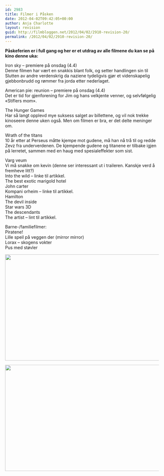 ```yaml
---
id: 2983
title: Filmer i Påsken
date: 2012-04-02T09:42:05+00:00
author: Anja Charlotte
layout: revision
guid: http://filmbloggen.net/2012/04/02/2910-revision-20/
permalink: /2012/04/02/2910-revision-20/
---
```

**Påskeferien er i full gang og her er et utdrag av alle filmene du kan se på kino denne uka:** 

Iron sky &#8211; premiere på onsdag (4.4)  
Denne filmen har vært en snakkis blant folk, og setter handlingen sin til Slutten av andre verdenskrig da naziene tydeligvis gjør et videnskapelig gjebbonbrudd og rømmer fra jorda etter nederlaget.

American pie: reunion &#8211; premiere på onsdag (4.4)  
Det er tid for gjenforening for Jim og hans velkjente venner, og selvfølgelig &laquo;Stiflers mom&raquo;.

The Hunger Games  
Har så langt opplevd mye suksess salget av billettene, og vil nok trekke kinoseere denne uken også. Men om filmen er bra, er det delte meninger om. 

Wrath of the titans  
10 år etter at Perseus måtte kjempe mot gudene, må han nå trå til og redde Zevz fra underverdenen. De kjempende gudene og titanene er tilbake igjen på lerretet, sammen med en haug med spesialeffekter som sist.

Varg veum  
Vi må snakke om kevin (denne ser interessant ut i traileren. Kanskje verd å fremheve litt?)  
Into the wild &#8211; linke til artikkel.  
The best exotic marigold hotel  
John carter  
Kompani orheim &#8211; linke til artikkel.  
Hamilton  
The devil inside  
Star wars 3D  
The descendants  
The artist &#8211; lint til artikkel. 

Barne-/familiefilmer:  
Piratene!  
Lille speil på veggen der (mirror mirror)  
Lorax &#8211; skogens vokter  
Pus med støvler

<a href="http://filmbloggen.net/?attachment_id=2961" rel="attachment wp-att-2961"><img class="alignnone size-large wp-image-2961" src="http://filmbloggen.net/wp-content/uploads//2012/03/Piratene-bilde-1-620x348.jpg" alt="" width="620" height="348" /></a>

<a href="http://filmbloggen.net/?attachment_id=2962" rel="attachment wp-att-2962"><img class="alignnone size-large wp-image-2962" src="http://filmbloggen.net/wp-content/uploads//2012/03/wrath-of-the-titans-whysoblu.com-9-1024x576-620x348.jpg" alt="" width="620" height="348" /></a>